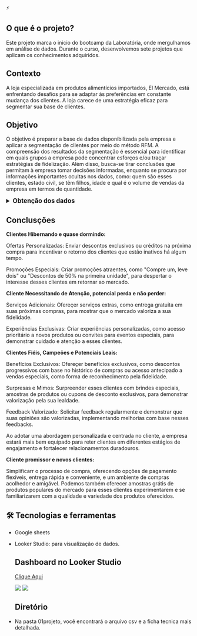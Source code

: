 ⚡

## O que é o projeto?

Este projeto marca o inicio do bootcamp da Laboratória, onde mergulhamos em análise de dados. Durante o curso, desenvolvemos sete projetos que aplicam os conhecimentos adquiridos.

## **Contexto**

A loja especializada em produtos alimentícios importados, El Mercado, está enfrentando desafios para se adaptar às preferências em constante mudança dos clientes. A loja carece de uma estratégia eficaz para segmentar sua base de clientes.

## **Objetivo**
O objetivo é preparar a base de dados disponibilizada pela empresa e aplicar a segmentação de clientes por meio do método RFM. A compreensão dos resultados da segmentação é essencial para identificar em quais grupos a empresa pode concentrar esforços e/ou traçar estratégias de fidelização. Além disso, busca-se tirar conclusões que permitam à empresa tomar decisões informadas, enquanto se procura por informações importantes ocultas nos dados, como: quem são esses clientes, estado civil, se têm filhos, idade e qual é o volume de vendas da empresa em termos de quantidade.

<details>
  <summary style="font-size: larger;"><strong>Obtenção dos dados</strong></summary>
  
  Para esse projeto foi disponibilizado pela Laboratória 3 tabelas.
  
  Tabela de clientes

  id_cliente: Identificador do cliente. Um número inteiro de 1 a 5 dígitos atribuídos exclusivamente a cada cliente.
  
  ano_nascimento: Ano de nascimento do cliente.
  
  nivel_educacao: Nível de escolaridade do cliente.
  
  estado_civil: Estado civil do cliente.
  
  salarioanualdolar: Renda anual da família do cliente em dólares.
  
  criancasatedez_anos: Número de crianças pequenas até 10 anos na casa do cliente.
  
  criancasmaisdez_anos: Número de crianças com mais de 10 anos na casa do cliente.
  
  data_entrada: Data de cadastro do cliente na empresa.
  
  resposta_campanha: Identifica se o cliente aceitou a campanha de marketing enviada. Onde 1 é sim e 0 é não.
  
  Tabela de transações

  id_transacao: Identificador da transação. Um número inteiro de 9 dígitos atribuído exclusivamente a cada transação.
  
  id_cliente: Identificador do cliente. Um número inteiro de 1 a 5 dígitos atribuídos exclusivamente a cada cliente.
  
  data_transacao: Data de compra no formato ano-mês-dia.
  
  lugar_transacao: O local onde a compra foi feita, pode ser online ou na loja.
  
  Tabela resumo_compras

  id_cliente: Identificador do cliente. Um número inteiro de 1 a 5 dígitos atribuídos exclusivamente a cada cliente.
  
  total_vinho: Valor monetário gasto em produtos do tipo vinho.
  
  total_frutas: Valor monetário gasto em produtos do tipo fruta.
  
  total_carnes: Valor monetário gasto em produtos do tipo carne animal.
  
  total_peixes: Valor monetário gasto em produtos do tipo pescado.
  
  total_doces: Valor monetário gasto em produtos do tipo doce.
  
  total_outros: Valor monetário gasto em outros produtos em geral.
</details>

## **Conclusções**

**Clientes Hibernando e quase dormindo:**

Ofertas Personalizadas: Enviar descontos exclusivos ou créditos na próxima compra para incentivar o retorno dos clientes que estão inativos há algum tempo.

Promoções Especiais: Criar promoções atraentes, como "Compre um, leve dois" ou "Descontos de 50% na primeira unidade", para despertar o interesse desses clientes em retornar ao mercado.

**Cliente Necessitando de Atenção, potencial perda e não perder:**

Serviços Adicionais: Ofereçer serviços extras, como entrega gratuita em suas próximas compras, para mostrar que o mercado valoriza a sua fidelidade.

Experiências Exclusivas: Criar experiências personalizadas, como acesso prioritário a novos produtos ou convites para eventos especiais, para demonstrar cuidado e atenção a esses clientes.

**Clientes Fiéis, Campeões e Potenciais Leais:**

Benefícios Exclusivos: Ofereçer benefícios exclusivos, como descontos progressivos com base no histórico de compras ou acesso antecipado a vendas especiais, como forma de reconhecimento pela fidelidade.

Surpresas e Mimos: Surpreender esses clientes com brindes especiais, amostras de produtos ou cupons de desconto exclusivos, para demonstrar valorização pela sua lealdade.

Feedback Valorizado: Solicitar feedback regularmente e demonstrar que suas opiniões são valorizadas, implementando melhorias com base nesses feedbacks.

Ao adotar uma abordagem personalizada e centrada no cliente, a empresa estará mais bem equipado para reter clientes em diferentes estágios de engajamento e fortalecer relacionamentos duradouros.

**Cliente promissor e novos clientes:**

Simplificarr o processo de compra, oferecendo opções de pagamento flexíveis, entrega rápida e conveniente, e um ambiente de compras acolhedor e amigável.
Podemos também oferecer amostras grátis de produtos populares do mercado para esses clientes experimentarem e se familiarizarem com a qualidade e variedade dos produtos oferecidos.

## 🛠 Tecnologias e ferramentas

- Google sheets
- Looker Studio: para visualização de dados.

  ## Dashboard no Looker Studio
  [Clique Aqui](https://lookerstudio.google.com/u/1/reporting/37621377-12cb-4b53-8a81-f0c9cb5d1a2b/page/zyxuD/edit)
  
  ![](https://github.com/Mayara-alvess/segmentacao_rfm/blob/main/01projeto/Dashboard.png)
  ![](https://github.com/Mayara-alvess/segmentacao_rfm/blob/main/01projeto/Dashboard1.png)

  ## Diretório

- Na pasta  01projeto, você encontrará o arquivo csv e a ficha tecnica mais detalhada.

